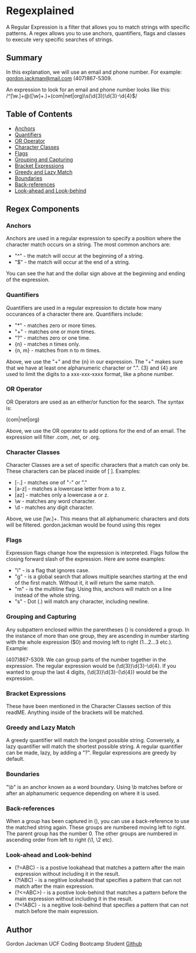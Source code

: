 # Regexplained

A Regular Expression is a filter that allows you to match strings with specific patterns.  A regex allows you to use anchors, quantifiers, flags and classes to execute very specific searches of strings.  

## Summary

In this explanation, we will use an email and phone number.  For example:
gordon.jackman@mail.com (407)867-5309. 

An expression to look for an email and phone number looks like this:
/^[\w\.]+@([\w]+\.)+(com|net|org)\s\(\d{3}\)\d{3}-\d{4}$/

## Table of Contents

- [Anchors](#anchors)
- [Quantifiers](#quantifiers)
- [OR Operator](#or-operator)
- [Character Classes](#character-classes)
- [Flags](#flags)
- [Grouping and Capturing](#grouping-and-capturing)
- [Bracket Expressions](#bracket-expressions)
- [Greedy and Lazy Match](#greedy-and-lazy-match)
- [Boundaries](#boundaries)
- [Back-references](#back-references)
- [Look-ahead and Look-behind](#look-ahead-and-look-behind)

## Regex Components

### Anchors

Anchors are used in a regular expression to specify a position where the character match occurs on a string.  The most common anchors are:

* "^" - the match will occur at the beginning of a string.
* "$" - the match will occur at the end of a string.


You can see the hat and the dollar sign above at the beginning and ending of the expression.

### Quantifiers

Quantifiers are used in a regular expression to dictate how many occurances of a character there are.  Quantifiers include:

* "*" - matches zero or more times.
* "+" - matches one or more times.
* "?" - matches zero or one time.
* {n} - matches n times only.
* {n, m} - matches from n to m times.

Above, we use the "+" and the {n} in our expression.  The "+" makes sure that we have at least one alphanumeric character or ".".  {3} and {4} are used to limit the digits to a xxx-xxx-xxxx format, like a phone number.

### OR Operator

OR Operators are used as an either/or function for the search.  The syntax is:

(com|net|org)

Above, we use the OR operator to add options for the end of an email.  The expression will filter .com, .net, or .org.  

### Character Classes

Character Classes are a set of specific characters that a match can only be. 
These characters can be placed inside of [ ].  Examples:

* [-.]  - matches one of "-" or "."
* [a-z] - matches a lowercase letter from a to z.
* [az]  - matches only a lowercase a or z.  
* \w    - matches any word character.
* \d    - matches any digit character.

Above, we use [\w\.]+.  This means that all alphanumeric characters and dots will be filtered.  gordon.jackman would be found using this regex

### Flags

Expression flags change how the expression is interpreted. Flags follow the closing forward slash of the expression. Here are some examples:

* "i" - is a flag that ignores case.
* "g" - is a global search that allows multiple searches starting at the end of the first match.  Without it, it will return the same match.
* "m" - is the multiline flag.  Using this, anchors will match on a line instead of the whole string.
* "s" - Dot (.) will match any character, including newline.


### Grouping and Capturing
Any subpattern enclosed within the parentheses () is considered a group.  In the instance of more than one group, they are ascending in number starting with the whole expression ($0) and moving left to right (1...2...3 etc.).  Example:

(407)867-5309. We can group parts of the number together in the expression.  The regular expression would be \(\d{3}\)\d{3}-\d{4}.  If you wanted to group the last 4 digits, \(\d{3}\)\d{3}-(\d{4}) would be the expression.

### Bracket Expressions

These have been mentioned in the Character Classes section of this readME. Anything inside of the brackets will be matched.

### Greedy and Lazy Match

A greedy quantifier will match the longest possible string. Conversely, a lazy quantifier will match the shortest possible string. 
A regular quantifier can be made, lazy, by adding a "?".  Regular expressions are greedy by default.

### Boundaries

"\b" is an anchor known as a word boundary.  Using \b matches before or after an alphanumeric sequence depending on where it is used.

### Back-references

When a group has been captured in (), you can use a back-reference to use the matched string again.  These groups are numbered moving left to right.  The parent group has the number 0.  The other groups are numbered in ascending order from left to right (\1, \2 etc).  

### Look-ahead and Look-behind

* (?=ABC) - is a postive lookahead that matches a pattern after the main expression without including it in the result.
* (?!ABC) - is a negitive lookahead that specifies a pattern that can not match after the main expression.
* (?<=ABC>) - is a postive look-behind that matches a pattern before the main expression without including it in the result.
* (?<!ABC)  - is a negitive look-behind that specifies a pattern that can not match before the main expression.

## Author

Gordon Jackman
UCF Coding Bootcamp Student
[Github](https://github.com/spaghedward)
